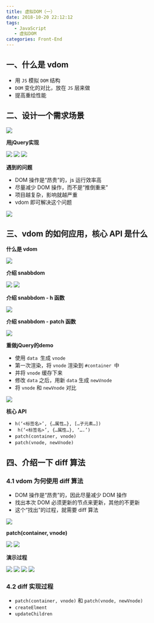```yaml
---
title: 虚拟DOM（一）
date: 2018-10-20 22:12:12
tags: 
   - JavaScript
   - 虚拟DOM
categories: Front-End
---
```


## 一、什么是 vdom

- 用 `JS` 模拟 `DOM` 结构
- `DOM` 变化的对比，放在 `JS` 层来做
- 提高重绘性能


## 二、设计一个需求场景

![](http://blog.poetries.top/img-repo/2019/10/587.png)

**用jQuery实现**

![](http://blog.poetries.top/img-repo/2019/10/588.png)
![](http://blog.poetries.top/img-repo/2019/10/589.png)
![](http://blog.poetries.top/img-repo/2019/10/590.png)

**遇到的问题**

- DOM 操作是“昂贵”的，js 运行效率高
- 尽量减少 DOM 操作，而不是“推倒重来”
- 项目越复杂，影响就越严重
- vdom 即可解决这个问题

![](http://blog.poetries.top/img-repo/2019/10/591.png)

## 三、vdom 的如何应用，核心 API 是什么

**什么是 vdom**

![](http://blog.poetries.top/img-repo/2019/10/592.png)

**介绍 snabbdom**

![](http://blog.poetries.top/img-repo/2019/10/593.png)
![](http://blog.poetries.top/img-repo/2019/10/594.png)

**介绍 snabbdom - h 函数**

![](http://blog.poetries.top/img-repo/2019/10/595.png)

**介绍 snabbdom - patch 函数**

![](http://blog.poetries.top/img-repo/2019/10/596.png)

**重做jQuery的demo**

- 使用 `data `生成 `vnode`
- 第一次渲染，将 `vnode` 渲染到 `#container `中
- 并将 `vnode` 缓存下来
- 修改 `data` 之后，用新 `data` 生成 `newVnode`
- 将 `vnode` 和 `newVnode` 对比

![](http://blog.poetries.top/img-repo/2019/10/597.png)

**核心 API**

- `h(‘<标签名>’, {…属性…}, […子元素…])`
- ` h(‘<标签名>’, {…属性…}, ‘….’)`
- `patch(container, vnode) `
- `patch(vnode, newVnode) `

## 四、介绍一下 diff 算法

### 4.1 vdom 为何使用 diff 算法

- DOM 操作是“昂贵”的，因此尽量减少 DOM 操作
- 找出本次 DOM 必须更新的节点来更新，其他的不更新
- 这个“找出”的过程，就需要 diff 算法

![](http://blog.poetries.top/img-repo/2019/10/598.png)

**patch(container, vnode)**

![](http://blog.poetries.top/img-repo/2019/10/599.png)
![](http://blog.poetries.top/img-repo/2019/10/600.png)

**演示过程**

![](http://blog.poetries.top/img-repo/2019/10/601.png)
![](http://blog.poetries.top/img-repo/2019/10/602.png)
![](http://blog.poetries.top/img-repo/2019/10/603.png)
![](http://blog.poetries.top/img-repo/2019/10/604.png)

### 4.2 diff 实现过程

- `patch(container, vnode)` 和 `patch(vnode, newVnode)`
- `createElment`
- `updateChildren`
